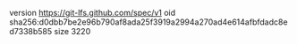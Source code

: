 version https://git-lfs.github.com/spec/v1
oid sha256:d0dbb7be2e96b790af8ada25f3919a2994a270ad4e614afbfdadc8ed7338b585
size 3220

